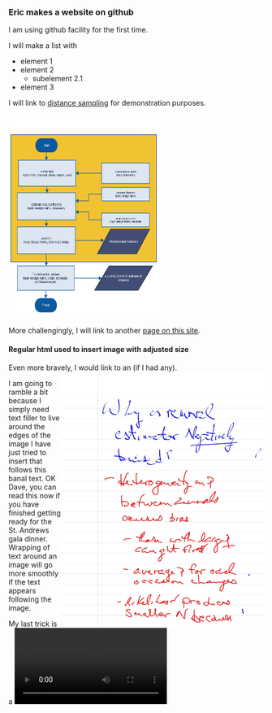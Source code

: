 ###  Eric makes a website on github

I am using github facility for the first time.

I will make a list with
* element 1
* element 2
  * subelement 2.1
* element 3

I will link to [distance sampling] for demonstration purposes.

<img src=3607_a2.png height=400 width=300>

More challengingly, I will link to another [page on this site].

#### Regular html used to insert image with adjusted size

Even more bravely, I would link to an <img src=2-17-20141.jpg height=500 width=400 align=right> (if I had any).

I am going to ramble a bit because I simply need text filler to live around the edges of the image I have just tried to insert that follows this banal text.  OK Dave, you can read this now if you have finished getting ready for the St. Andrews gala dinner.  Wrapping of text around an image will go more smoothly if the text appears following the image.

My last trick is a ![video clip][testvideo]


[distance sampling]: http://distancesampling.org
[page on this site]: page2.md
[image]: 2-17-20141.jpg
[testvideo]: CT1-Q1c.mp4
